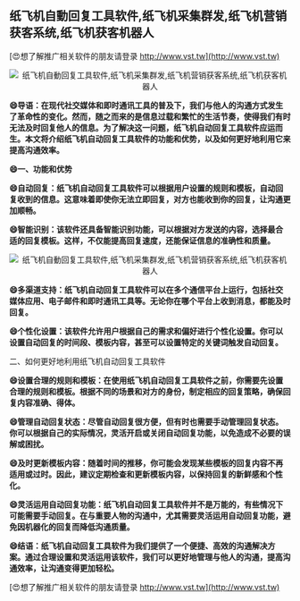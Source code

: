 ## **纸飞机自動回复工具软件,纸飞机采集群发,纸飞机营销获客系统,纸飞机获客机器人**

[😍想了解推广相关软件的朋友请登录 http://www.vst.tw](http://www.vst.tw)

 <center><img src="https://vst.tw/MP4/tuiguang/png/8.png" alt="纸飞机自動回复工具软件,纸飞机采集群发,纸飞机营销获客系统,纸飞机获客机器人"></center>

**😄导语：在现代社交媒体和即时通讯工具的普及下，我们与他人的沟通方式发生了革命性的变化。然而，随之而来的是信息过载和繁忙的生活节奏，使得我们有时无法及时回复他人的信息。为了解决这一问题，纸飞机自动回复工具软件应运而生。本文将介绍纸飞机自动回复工具软件的功能和优势，以及如何更好地利用它来提高沟通效率。**

**😄一、功能和优势**

**😄自动回复：纸飞机自动回复工具软件可以根据用户设置的规则和模板，自动回复收到的信息。这意味着即使你无法立即回复，对方也能收到你的回复，让沟通更加顺畅。**

**😄智能识别：该软件还具备智能识别功能，可以根据对方发送的内容，选择最合适的回复模板。这样，不仅能提高回复速度，还能保证信息的准确性和质量。**

 <center><img src="https://vst.tw/MP4/tuiguang/png/8.png" alt="纸飞机自動回复工具软件,纸飞机采集群发,纸飞机营销获客系统,纸飞机获客机器人"></center>

**😄多渠道支持：纸飞机自动回复工具软件可以在多个通信平台上运行，包括社交媒体应用、电子邮件和即时通讯工具等。无论你在哪个平台上收到消息，都能及时回复。**

**😄个性化设置：该软件允许用户根据自己的需求和偏好进行个性化设置。你可以设置自动回复的时间段、模板内容，甚至可以设置特定的关键词触发自动回复。**

二、如何更好地利用纸飞机自动回复工具软件

**😄设置合理的规则和模板：在使用纸飞机自动回复工具软件之前，你需要先设置合理的规则和模板。根据不同的场景和对方的身份，制定相应的回复策略，确保回复内容准确、得体。**

**😄管理自动回复状态：尽管自动回复很方便，但有时也需要手动管理回复状态。你可以根据自己的实际情况，灵活开启或关闭自动回复功能，以免造成不必要的误解或困扰。**

**😄及时更新模板内容：随着时间的推移，你可能会发现某些模板的回复内容不再适用或过时。因此，建议定期检查和更新模板内容，以保持回复的新鲜感和个性化。**

**😄灵活运用自动回复功能：纸飞机自动回复工具软件并不是万能的，有些情况下可能需要手动回复。在与重要人物的沟通中，尤其需要灵活运用自动回复功能，避免因机器化的回复而降低沟通质量。**

**😄结语：纸飞机自动回复工具软件为我们提供了一个便捷、高效的沟通解决方案。通过合理设置和灵活运用该软件，我们可以更好地管理与他人的沟通，提高沟通效率，让沟通变得更加轻松。**

[😍想了解推广相关软件的朋友请登录 http://www.vst.tw](http://www.vst.tw)



